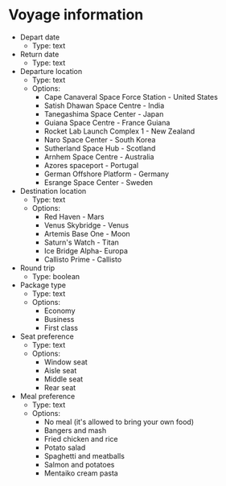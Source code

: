 # Voyage information

- Depart date
    - Type: text
- Return date
    - Type: text
- Departure location
    - Type: text
    - Options:
        - Cape Canaveral Space Force Station - United States
        - Satish Dhawan Space Centre - India
        - Tanegashima Space Center - Japan
        - Guiana Space Centre - France Guiana
        - Rocket Lab Launch Complex 1 - New Zealand
        - Naro Space Center - South Korea
        - Sutherland Space Hub - Scotland
        - Arnhem Space Centre - Australia
        - Azores spaceport - Portugal
        - German Offshore Platform - Germany
        - Esrange Space Center - Sweden
- Destination location
    - Type: text
    - Options:
        - Red Haven - Mars
        - Venus Skybridge - Venus
        - Artemis Base One - Moon
        - Saturn's Watch - Titan
        - Ice Bridge Alpha- Europa
        - Callisto Prime - Callisto
- Round trip
    - Type: boolean
- Package type
    - Type: text
    - Options:
        - Economy
        - Business
        - First class
- Seat preference
    - Type: text
    - Options:
        - Window seat
        - Aisle seat
        - Middle seat
        - Rear seat
- Meal preference
    - Type: text
    - Options:
        - No meal (it's allowed to bring your own food)
        - Bangers and mash
        - Fried chicken and rice
        - Potato salad
        - Spaghetti and meatballs
        - Salmon and potatoes
        - Mentaiko cream pasta
